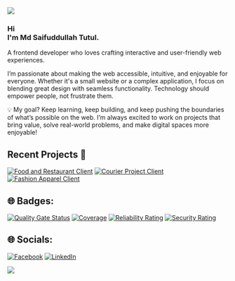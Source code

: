 <!-- banner -->
<img src="https://tutulhaque.website/wp-content/uploads/2023/12/tutul-banner-2.png">

<h3>Hi <br>I'm Md Saifuddullah Tutul.</h3>

<p>A frontend developer who loves crafting interactive and user-friendly web experiences.</p>

<p>I’m passionate about making the web accessible, intuitive, and enjoyable for everyone. Whether it's a small website or a complex application, I focus on blending great design with seamless functionality. Technology should empower people, not frustrate them.</p>

<p>💡 My goal? Keep learning, keep building, and keep pushing the boundaries of what’s possible on the web. I’m always excited to work on projects that bring value, solve real-world problems, and make digital spaces more enjoyable!</p>

<!-- Pinned Projects -->

## Recent Projects 📌

[![Food and Restaurant Client](https://github-readme-stats.vercel.app/api/pin/?username=tutulhaque&repo=food-and-restaurent-client&theme=dark)](https://github.com/tutulhaque/food-and-restaurent-client)
[![Courier Project Client](https://github-readme-stats.vercel.app/api/pin/?username=tutulhaque&repo=courier-project-client&theme=dark)](https://github.com/tutulhaque/courier-project-client)
[![Fashion Apparel Client](https://github-readme-stats.vercel.app/api/pin/?username=tutulhaque&repo=Fashion-apparel-client&theme=dark)](https://github.com/tutulhaque/Fashion-apparel-client)

<!-- Badges -->
## 🌐 Badges:
[![Quality Gate Status](https://sonarcloud.io/api/project_badges/quality_gate?project=tutulhaque_rest-countries)](https://sonarcloud.io/summary/overall?id=tutulhaque_rest-countries&branch=main)
[![Coverage](https://sonarcloud.io/api/project_badges/measure?project=tutulhaque_rest-countries&metric=coverage)](https://sonarcloud.io/summary/overall?id=tutulhaque_rest-countries&branch=main)
[![Reliability Rating](https://sonarcloud.io/api/project_badges/measure?project=tutulhaque_rest-countries&metric=reliability_rating)](https://sonarcloud.io/summary/overall?id=tutulhaque_rest-countries&branch=main)
[![Security Rating](https://sonarcloud.io/api/project_badges/measure?project=tutulhaque_rest-countries&metric=security_rating)](https://sonarcloud.io/summary/overall?id=tutulhaque_rest-countries&branch=main)


<!-- My Social Handles -->

## 🌐 Socials:

[![Facebook](https://img.shields.io/badge/Facebook-%231877F2.svg?logo=Facebook&logoColor=white)](https://www.facebook.com/sdtutulctg/) [![LinkedIn](https://img.shields.io/badge/LinkedIn-%230077B5.svg?logo=linkedin&logoColor=white)](https://www.linkedin.com/in/tutul-haque)
<br>

<!-- Footer -->

<img src="https://tutulhaque.website/wp-content/uploads/2023/12/Footer.jpg">
